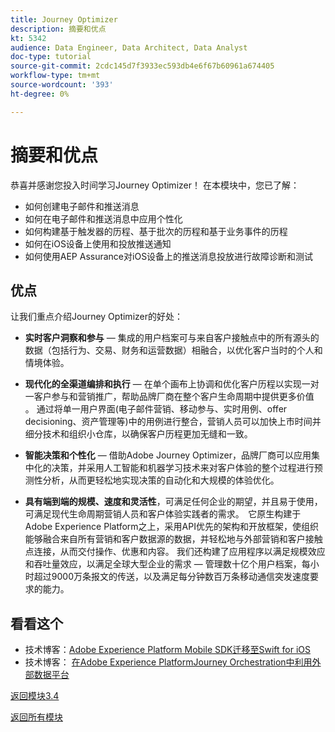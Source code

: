 ```yaml
---
title: Journey Optimizer
description: 摘要和优点
kt: 5342
audience: Data Engineer, Data Architect, Data Analyst
doc-type: tutorial
source-git-commit: 2cdc145d7f3933ec593db4e6f67b60961a674405
workflow-type: tm+mt
source-wordcount: '393'
ht-degree: 0%

---
```


# 摘要和优点

恭喜并感谢您投入时间学习Journey Optimizer！
在本模块中，您已了解：

- 如何创建电子邮件和推送消息
- 如何在电子邮件和推送消息中应用个性化
- 如何构建基于触发器的历程、基于批次的历程和基于业务事件的历程
- 如何在iOS设备上使用和投放推送通知
- 如何使用AEP Assurance对iOS设备上的推送消息投放进行故障诊断和测试

## 优点

让我们重点介绍Journey Optimizer的好处：

- **实时客户洞察和参与** — 集成的用户档案可与来自客户接触点中的所有源头的数据（包括行为、交易、财务和运营数据）相融合，以优化客户当时的个人和情境体验。  

- **现代化的全渠道编排和执行** — 在单个画布上协调和优化客户历程以实现一对一客户参与和营销推广，帮助品牌厂商在整个客户生命周期中提供更多价值&#x200B;。 通过将单一用户界面(电子邮件营销、移动参与、实时用例、offer decisioning、资产管理等)中的用例进行整合，营销人员可以加快上市时间并细分技术和组织小仓库，以确保客户历程更加无缝和一致。  

- **智能决策和个性化** — 借助Adobe Journey Optimizer，品牌厂商可以应用集中化的决策，并采用人工智能和机器学习技术来对客户体验的整个过程进行预测性分析，从而更轻松地实现决策的自动化和大规模的体验优化。 

- **具有端到端的规模、速度和灵活性**，可满足任何企业的期望，并且易于使用，可满足现代生命周期营销人员和客户体验实践者的需求。  它原生构建于Adobe Experience Platform之上，采用API优先的架构和开放框架，使组织能够融合来自所有营销和客户数据源的数据，并轻松地与外部营销和客户接触点连接，从而交付操作、优惠和内容。 我们还构建了应用程序以满足规模效应和吞吐量效应，以满足全球大型企业的需求 — 管理数十亿个用户档案，每小时超过9000万条报文的传送，以及满足每分钟数百万条移动通信突发速度要求的能力。 

## 看看这个

- 技术博客：[Adobe Experience Platform Mobile SDK迁移至Swift for iOS](https://medium.com/adobetech/adobe-experience-platform-mobile-sdks-move-to-swift-for-ios-6aa67b67b4d4)
- 技术博客： [在Adobe Experience PlatformJourney Orchestration中利用外部数据平台](https://medium.com/adobetech/leveraging-external-data-platforms-in-adobe-experience-platform-journey-orchestration-54fc6134fe17)

[返回模块3.4](./journeyoptimizer.md)

[返回所有模块](../../../overview.md)
